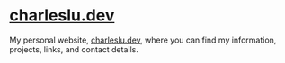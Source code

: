 # [charleslu.dev](https://charleslu.dev)

My personal website, [charleslu.dev](https://charleslu.dev), where you can find my information, projects, links, and contact details.
